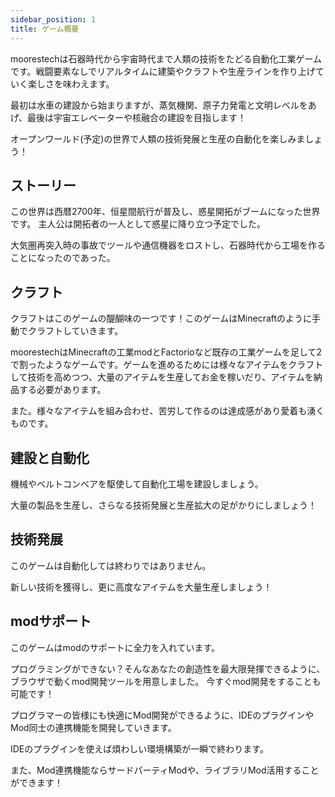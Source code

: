 ```yaml
---
sidebar_position: 1
title: ゲーム概要
---
```


moorestechは石器時代から宇宙時代まで人類の技術をたどる自動化工業ゲームです。戦闘要素なしでリアルタイムに建築やクラフトや生産ラインを作り上げていく楽しさを味わえます。

最初は水車の建設から始まりますが、蒸気機関、原子力発電と文明レベルをあげ、最後は宇宙エレベーターや核融合の建設を目指します！

オープンワールド(予定)の世界で人類の技術発展と生産の自動化を楽しみましょう！

## ストーリー
この世界は西暦2700年、恒星間航行が普及し、惑星開拓がブームになった世界です。
主人公は開拓者の一人として惑星に降り立つ予定でした。

大気圏再突入時の事故でツールや通信機器をロストし、石器時代から工場を作ることになったのであった。

## クラフト

クラフトはこのゲームの醍醐味の一つです！このゲームはMinecraftのように手動でクラフトしていきます。

moorestechはMinecraftの工業modとFactorioなど既存の工業ゲームを足して2で割ったようなゲームです。ゲームを進めるためには様々なアイテムをクラフトして技術を高めつつ、大量のアイテムを生産してお金を稼いだり、アイテムを納品する必要があります。

また。様々なアイテムを組み合わせ、苦労して作るのは達成感があり愛着も湧くものです。

## 建設と自動化

機械やベルトコンベアを駆使して自動化工場を建設しましょう。

大量の製品を生産し、さらなる技術発展と生産拡大の足がかりにしましょう！

## 技術発展
このゲームは自動化しては終わりではありません。

新しい技術を獲得し、更に高度なアイテムを大量生産しましょう！

## modサポート
このゲームはmodのサポートに全力を入れています。

プログラミングができない？そんなあなたの創造性を最大限発揮できるように、ブラウザで動くmod開発ツールを用意しました。
今すぐmod開発をすることも可能です！

プログラマーの皆様にも快適にMod開発ができるように、IDEのプラグインやMod同士の連携機能を開発していきます。

IDEのプラグインを使えば煩わしい環境構築が一瞬で終わります。

また、Mod連携機能ならサードパーティModや、ライブラリMod活用することができます！


